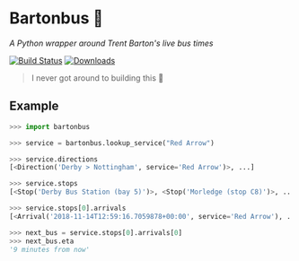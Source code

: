 # Bartonbus :busstop: 

_A Python wrapper around Trent Barton's live bus times_

[![Build Status](https://travis-ci.org/alxwrd/bartonbus.svg?branch=master)](https://travis-ci.org/alxwrd/bartonbus)
[![Downloads](https://img.shields.io/badge/dynamic/json.svg?url=https://pypistats.org/api/packages/bartonbus/recent?mirrors=false&label=downloads&query=$.data.last_month&suffix=/month)](https://pypistats.org/packages/bartonbus)

> I never got around to building this :grimacing:

## Example

```python
>>> import bartonbus

>>> service = bartonbus.lookup_service("Red Arrow")

>>> service.directions
[<Direction('Derby > Nottingham', service='Red Arrow')>, ...]

>>> service.stops
[<Stop('Derby Bus Station (bay 5)')>, <Stop('Morledge (stop C8)')>, ...]

>>> service.stops[0].arrivals
[<Arrival('2018-11-14T12:59:16.7059878+00:00', service='Red Arrow'), ...]

>>> next_bus = service.stops[0].arrivals[0]
>>> next_bus.eta
'9 minutes from now'
```
